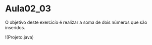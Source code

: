 # Aula02_03

O objetivo deste exercicío é realizar a soma de dois números que são inseridos. 

!(Projeto.java)


